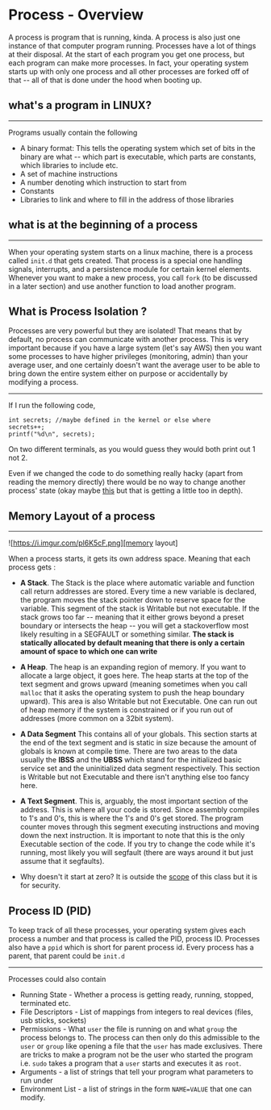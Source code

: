 # Process - Overview

A process is program that is running, kinda. A process is also just one instance of that computer program running. Processes have a lot of things at their disposal. At the start of each program you get one process, but each program can make more processes. In fact, your operating system starts up with only one process and all other processes are forked off of that -- all of that is done under the hood when booting up.

## what's a program in LINUX?

----

Programs usually contain the following
* A binary format: This tells the operating system which set of bits in the binary are what -- which part is executable, which parts are constants, which libraries to include etc.
* A set of machine instructions
* A number denoting which instruction to start from
* Constants
* Libraries to link and where to fill in the address of those libraries

## what is at the beginning of a process


----

When your operating system starts on a linux machine, there is a process called `init.d` that gets created. 
That process is a special one handling signals, interrupts, and a persistence module for certain kernel elements. 
Whenever you want to make a new process, you call `fork` (to be discussed in a later section) and use another function to load another program.


## What is Process Isolation ?


Processes are very powerful but they are isolated! 
That means that by default, no process can communicate with another process.
This is very important because if you have a large system (let's say AWS) then you want some processes to have higher privileges (monitoring, admin) than your average user, 
and one certainly doesn't want the average user to be able to bring down the entire system either on purpose or accidentally by modifying a process.

----


If I run the following code,

```
int secrets; //maybe defined in the kernel or else where
secrets++;
printf("%d\n", secrets);
```

On two different terminals, as you would guess they would both print out 1 not 2. 

Even if we changed the code to do something really hacky (apart from reading the memory directly) 
there would be no way to change another process' state (okay maybe [this](https://en.wikipedia.org/wiki/Dirty_COW) but that is getting a little too in depth).


## Memory Layout of a process


----

![https://i.imgur.com/pl6K5cF.png][memory layout]

When a process starts, it gets its own address space. Meaning that each process gets :
* **A Stack**. The Stack is the place where automatic variable and function call return addresses are stored. 
Every time a new variable is declared, the program moves the stack pointer down to reserve space for the variable. This segment of the stack is Writable but not executable. 
If the stack grows too far -- meaning that it either grows beyond a preset boundary or intersects the heap -- you will get a stackoverflow most likely resulting in a SEGFAULT or something similar. 
**The stack is statically allocated by default meaning that there is only a certain amount of space to which one can write**

* **A Heap**. The heap is an expanding region of memory. If you want to allocate a large object, it goes here. 
The heap starts at the top of the text segment and grows upward (meaning sometimes when you call `malloc` that it asks the operating system to push the heap boundary upward). 
This area is also Writable but not Executable. One can run out of heap memory if the system is constrained or if you run out of addresses (more common on a 32bit system).

* **A Data Segment** This contains all of your globals. This section starts at the end of the text segment and is static in size because the amount of globals is known at compile time.
There are two areas to the data usually the **IBSS** and the **UBSS** which stand for the initialized basic service set and the uninitialized data segment respectively. 
This section is Writable but not Executable and there isn't anything else too fancy here.
* **A Text Segment**. This is, arguably, the most important section of the address. 
This is where all your code is stored. Since assembly compiles to 1's and 0's, this is where the 1's and 0's get stored. 
The program counter moves through this segment executing instructions and moving down the next instruction. 
It is important to note that this is the only Executable section of the code. 
If you try to change the code while it's running, most likely you will segfault (there are ways around it but just assume that it segfaults).
* Why doesn't it start at zero? It is outside the [scope](https://en.wikipedia.org/wiki/Address_space_layout_randomization) of this class but it is for security.

## Process ID (PID)

To keep track of all these processes, your operating system gives each process a number and that process is called the PID, process ID. 
Processes also have a `ppid` which is short for parent process id. Every process has a parent, that parent could be `init.d`

----

Processes could also contain
* Running State - Whether a process is getting ready, running, stopped, terminated etc.
* File Descriptors - List of mappings from integers to real devices (files, usb sticks, sockets)
* Permissions - What `user` the file is running on and what `group` the process belongs to. The process can then only do this admissible to the `user` or `group` like opening a file that the `user` has made exclusives. There are tricks to make a program not be the user who started the program i.e. `sudo` takes a program that a `user` starts and executes it as `root`.
* Arguments - a list of strings that tell your program what parameters to run under
* Environment List - a list of strings in the form `NAME=VALUE` that one can modify.

